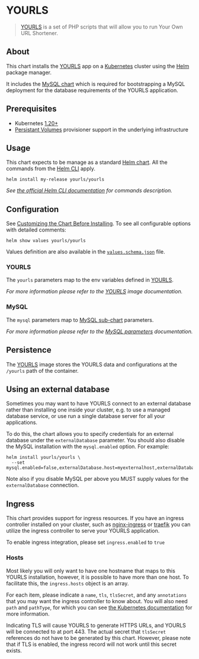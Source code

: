 # YOURLS

> [YOURLS](https://yourls.org/) is a set of PHP scripts that will allow you to run Your Own URL Shortener.

## About

This chart installs the [YOURLS](https://yourls.org) app on a [Kubernetes](https://kubernetes.io) cluster
using the [Helm](https://helm.sh) package manager.

It includes the [MySQL chart](https://artifacthub.io/packages/helm/bitnami/mysql) which is required for
bootstrapping a MySQL deployment for the database requirements of the YOURLS application.

## Prerequisites

* Kubernetes [1.20+](https://kubernetes.io/releases/)
* [Persistant Volumes](https://kubernetes.io/docs/concepts/storage/persistent-volumes/) provisioner support in the underlying infrastructure

## Usage

This chart expects to be manage as a standard [Helm chart](https://helm.sh/docs/topics/charts/).
All the commands from the [Helm CLI](https://helm.sh/docs/helm/) apply.

```console
helm install my-release yourls/yourls
```

_See [the official Helm CLI documentation](https://helm.sh/docs/helm/) for commands description._

## Configuration

See [Customizing the Chart Before Installing](https://helm.sh/docs/intro/using_helm/#customizing-the-chart-before-installing).
To see all configurable options with detailed comments:

```console
helm show values yourls/yourls
```

Values definition are also available in the [`values.schema.json`](values.schema.json) file.

### YOURLS

The `yourls` parameters map to the env variables defined in [YOURLS](https://hub.docker.com/_/yourls).

_For more information please refer to the [YOURLS](https://hub.docker.com/_/yourls) image documentation._

### MySQL

The `mysql` parameters map to [MySQL sub-chart](https://artifacthub.io/packages/helm/bitnami/mysql) parameters.

_For more information please refer to the [MySQL parameters](https://artifacthub.io/packages/helm/bitnami/mysql#parameters) documentation._

## Persistence

The [YOURLS](https://hub.docker.com/_/yourls) image stores the YOURLS data and configurations at the `/yourls` path of the container.

## Using an external database

Sometimes you may want to have YOURLS connect to an external database rather than installing one inside your cluster, e.g.
to use a managed database service, or use run a single database server for all your applications.

To do this, the chart allows you to specify credentials for an external database under the `externalDatabase` parameter.
You should also disable the MySQL installation with the `mysql.enabled` option. For example:

```console
helm install yourls/yourls \
  --set mysql.enabled=false,externalDatabase.host=myexternalhost,externalDatabase.user=myuser,externalDatabase.password=mypassword,externalDatabase.database=mydatabase
```

Note also if you disable MySQL per above you MUST supply values for the `externalDatabase` connection.

## Ingress

This chart provides support for ingress resources. If you have an
ingress controller installed on your cluster, such as [nginx-ingress](https://artifacthub.io/packages/helm/nginx/nginx-ingress)
or [traefik](https://artifacthub.io/packages/helm/traefik/traefik) you can utilize
the ingress controller to serve your YOURLS application.

To enable ingress integration, please set `ingress.enabled` to `true`

### Hosts

Most likely you will only want to have one hostname that maps to this
YOURLS installation, however, it is possible to have more than one
host.  To facilitate this, the `ingress.hosts` object is an array.

For each item, please indicate a `name`, `tls`, `tlsSecret`, and any
`annotations` that you may want the ingress controller to know about. You will
also need `path` and `pathType`, for which you can see [the Kubernetes
documentation](https://kubernetes.io/docs/concepts/services-networking/ingress/#path-types)
for more information.

Indicating TLS will cause YOURLS to generate HTTPS URLs, and
YOURLS will be connected to at port 443.  The actual secret that
`tlsSecret` references do not have to be generated by this chart.
However, please note that if TLS is enabled, the ingress record will not
work until this secret exists.
